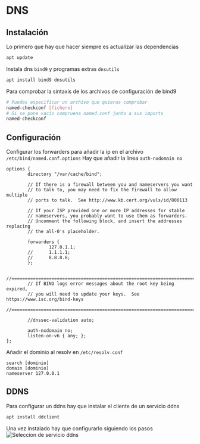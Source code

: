 # DNS

## Instalación 

Lo primero que hay que hacer siempre es actualizar las dependencias

```bash
apt update
```

Instala dns `bind9` y programas extras `dnsutils`

```bash
apt install bind9 dnsutils
```

Para comprobar la sintaxis de los archivos de configuración de bind9

```bash
# Puedes especificar un archivo que quieras comprobar
named-checkconf [fichero]
# Si se pone vacío compruena named.conf junto a sus imports
named-checkconf
```

## Configuración

Configurar los forwarders para añadir la ip en el archivo `/etc/bind/named.conf.options`
Hay que añadir la línea `auth-nxdomain no`
```
options {
        directory "/var/cache/bind";

        // If there is a firewall between you and nameservers you want
        // to talk to, you may need to fix the firewall to allow multiple
        // ports to talk.  See http://www.kb.cert.org/vuls/id/800113

        // If your ISP provided one or more IP addresses for stable
        // nameservers, you probably want to use them as forwarders.
        // Uncomment the following block, and insert the addresses replacing
        // the all-0's placeholder.

        forwarders {
                127.0.1.1;
        //      1.1.1.1;
        //      8.8.8.8;
        };

        //========================================================================
        // If BIND logs error messages about the root key being expired,
        // you will need to update your keys.  See https://www.isc.org/bind-keys
        //========================================================================

        //dnssec-validation auto;

        auth-nxdomain no;
        listen-on-v6 { any; };
};
```
Añadir el dominio al resolv en `/etc/resolv.conf`
```
search [dominio]
domain [dominio]
nameserver 127.0.0.1
```

## DDNS

Para configurar un ddns hay que instalar el cliente de un servicio ddns

```bash
apt install ddclient
```
Una vez instalado hay que configurarlo siguiendo los pasos
![Seleccion de servicio ddns](https://cdn.discordapp.com/attachments/1173632725031338025/1173685119282860143/image.png?ex=6564da72&is=65526572&hm=0a28d9d1dbc15cd76e8a1260fbaebd81f06e1c861e4dd33351ff2d0d6c6218ba&)

<!--stackedit_data:
eyJoaXN0b3J5IjpbMTI0MTUxNDMwOCwtMTAwMjU0MzU2Nl19
-->